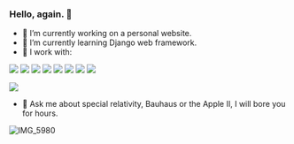 ### Hello, again. 👋

- 🔭 I’m currently working on a personal website.
- 🌱 I’m currently learning Django web framework.
- :electric_plug: I work with:  
  
![](https://img.shields.io/badge/-Python-yellow?style=for-the-badge&logo=python) ![](https://img.shields.io/badge/-HTML-important?style=for-the-badge&logo=html5) ![](https://img.shields.io/badge/-CSS-green?style=for-the-badge&logo=css3) ![](https://img.shields.io/badge/-Git-lightgrey?style=for-the-badge&logo=git)
![](https://img.shields.io/badge/-macOS-010101?style=for-the-badge&logo=apple) ![](https://img.shields.io/badge/-Ubuntu-D64514?style=for-the-badge&logo=ubuntu) ![](https://img.shields.io/badge/-Pop!__OS-525252?style=for-the-badge&logo=pop!_os) ![](https://img.shields.io/badge/-VS%20Code-41A9F2?style=for-the-badge&logo=visualstudiocode)

<img src="https://github-readme-stats.vercel.app/api/top-langs?username=igorstalmach&layout=compact&theme=dark"/>

- :speech_balloon: Ask me about special relativity, Bauhaus or the Apple II, I will bore you for hours.

![IMG_5980](https://user-images.githubusercontent.com/92231661/184785921-2e208959-0afe-41e4-bc98-958b603949d5.jpeg)
